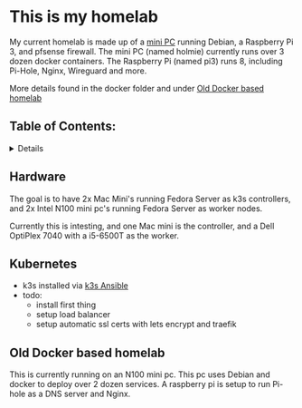 # This is my homelab

My current homelab is made up of a [mini PC](https://aoostar.com/products/aoostar-r1-2bay-nas-intel-n100-mini-pc-with-w11-pro-lpddr4-16gb-ram-512gb-ssd) running Debian, a Raspberry Pi 3, and pfsense firewall. The mini PC (named holmie) currently runs over 3 dozen docker containers. The Raspberry Pi (named pi3) runs 8, including Pi-Hole, Nginx, Wireguard and more.

More details found in the docker folder and under [Old Docker based homelab](#Old-Docker-based-homelab)

## Table of Contents:

<details>

- [Hardware](#Hardware)

- [Kubernetes setup](#Kubernetes)

- [Old Docker based homelab](#Old-Docker-based-homelab)

</details>

## Hardware

The goal is to have 2x Mac Mini's running Fedora Server as k3s controllers, and 2x Intel N100 mini pc's running Fedora Server as worker nodes. 

Currently this is intesting, and one Mac mini is the controller, and a Dell OptiPlex 7040 with a i5-6500T as the worker.
    
## Kubernetes

- k3s installed via [k3s Ansible](https://github.com/k3s-io/k3s-ansible)
- todo:
    - install first thing
    - setup load balancer
    - setup automatic ssl certs with lets encrypt and traefik

## Old Docker based homelab

This is currently running on an N100 mini pc.
This pc uses Debian and docker to deploy over 2 dozen services.
A raspberry pi is setup to run Pi-hole as a DNS server and Nginx.

